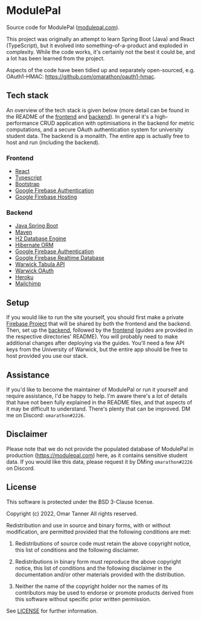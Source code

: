 # ModulePal

Source code for ModulePal ([modulepal.com](https://modulepal.com/)).

This project was originally an attempt to learn Spring Boot (Java) and React (TypeScript), but it evolved into something-of-a-product and exploded in complexity. While the code works, it's certainly not the best it could be, and a lot has been learned from the project.

Aspects of the code have been tidied up and separately open-sourced, e.g. OAuth1-HMAC: https://github.com/omarathon/oauth1-hmac.

## Tech stack

An overview of the tech stack is given below (more detail can be found in the README of the [frontend](/frontend/) and [backend](/backend/)). In general it's a high-performance CRUD application with optimisations in the backend for metric computations, and a secure OAuth authentication system for university student data. The backend is a monalith. The entire app is actually free to host and run (including the backend).

### Frontend

* [React](https://reactjs.org/)
* [Typescript](https://www.typescriptlang.org/)
* [Bootstrap](https://getbootstrap.com)
* [Google Firebase Authentication](https://firebase.google.com/docs/auth)
* [Google Firebase Hosting](https://firebase.google.com/docs/hosting)

### Backend
  
* [Java Spring Boot](https://spring.io/projects/spring-boot)
* [Maven](https://maven.apache.org/)
* [H2 Database Engine](https://www.h2database.com/html/main.html) 
* [Hibernate ORM](https://hibernate.org/orm/)
* [Google Firebase Authentication](https://firebase.google.com/docs/auth)
* [Google Firebase Realtime Database](https://firebase.google.com/docs/database)
* [Warwick Tabula API](https://warwick.ac.uk/services/its/servicessupport/web/tabula/api/)
* [Warwick OAuth](https://warwick.ac.uk/services/its/servicessupport/web/sign-on/help/oauth/apis)
* [Heroku](https://www.heroku.com/)
* [Mailchimp](https://mailchimp.com)

## Setup

If you would like to run the site yourself, you should first make a private [Firebase Project](https://firebase.google.com/) that will be shared by both the frontend and the backend. Then, set up the [backend](/backend/), followed by the [frontend](/frontend/) (guides are provided in the respective directories' README). You will probably need to make additional changes after deploying via the guides. You'll need a few API keys from the University of Warwick, but the entire app should be free to host provided you use our stack.

## Assistance

If you'd like to become the maintainer of ModulePal or run it yourself and require assistance, I'd be happy to help. I'm aware there's a lot of details that have not been fully explained in the README files, and that aspects of it may be difficult to understand. There's plenty that can be improved. DM me on Discord: `omarathon#2226`.

## Disclaimer

Please note that we do not provide the populated database of ModulePal in production (https://modulepal.com) here, as it contains sensitive student data. If you would like this data, please request it by DMing `omarathon#2226` on Discord.

## License

This software is protected under the BSD 3-Clause license.

Copyright (c) 2022, Omar Tanner
All rights reserved.

Redistribution and use in source and binary forms, with or without modification, are permitted provided that the following conditions are met:

1. Redistributions of source code must retain the above copyright notice, this list of conditions and the following disclaimer.

2. Redistributions in binary form must reproduce the above copyright notice, this list of conditions and the following disclaimer in the documentation and/or other materials provided with the distribution.

3. Neither the name of the copyright holder nor the names of its contributors may be used to endorse or promote products derived from this software without specific prior written permission.

See [LICENSE](/LICENSE/) for further information.
